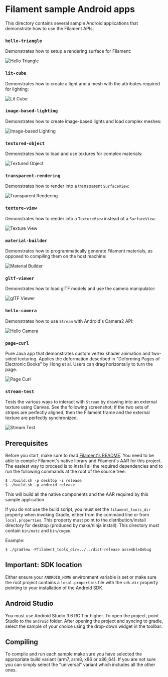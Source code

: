 # Filament sample Android apps

This directory contains several sample Android applications that demonstrate how to use the
Filament APIs:

### `hello-triangle`

Demonstrates how to setup a rendering surface for Filament:

![Hello Triangle](../../docs/images/samples/sample_hello_triangle.jpg)

### `lit-cube`

Demonstrates how to create a light and a mesh with the attributes required for lighting:

![Lit Cube](../../docs/images/samples/sample_lit_cube.jpg)

### `image-based-lighting`

Demonstrates how to create image-based lights and load complex meshes:

![Image-based Lighting](../../docs/images/samples/sample_image_based_lighting.jpg)

### `textured-object`

Demonstrates how to load and use textures for complex materials:

![Textured Object](../../docs/images/samples/sample_textured_object.jpg)

### `transparent-rendering`

Demonstrates how to render into a transparent `SurfaceView`:

![Transparent Rendering](../../docs/images/samples/sample_transparent_rendering.jpg)

### `texture-view`

Demonstrates how to render into a `TextureView` instead of a `SurfaceView`:

![Texture View](../../docs/images/samples/sample_texture_view.jpg)

### `material-builder`

Demonstrates how to programmatically generate Filament materials, as opposed to compiling them on
the host machine:

![Material Builder](../../docs/images/samples/sample_image_based_lighting.jpg)

### `gltf-viewer`

Demonstrates how to load glTF models and use the camera manipulator:

![glTF Viewer](../../docs/images/samples/sample_gltf_viewer.jpg)

### `hello-camera`

Demonstrates how to use `Stream` with Android's Camera2 API:

![Hello Camera](../../docs/images/samples/sample_hello_camera.jpg)

### `page-curl`

Pure Java app that demonstrates custom vertex shader animation and two-sided texturing.
Applies the deformation described in "Deforming Pages of Electronic Books" by Hong et al.
Users can drag horizontally to turn the page.

![Page Curl](../../docs/images/samples/sample_page_curl.jpg)

### `stream-test`

Tests the various ways to interact with `Stream` by drawing into an external texture using Canvas.
See the following screenshot; if the two sets of stripes are perfectly aligned, then the Filament
frame and the external texture are perfectly synchronized.

![Stream Test](../../docs/images/samples/sample_stream_test.jpg)

## Prerequisites

Before you start, make sure to read [Filament's README](../../README.md). You need to be able to
compile Filament's native library and Filament's AAR for this project. The easiest way to proceed
is to install all the required dependencies and to run the following commands at the root of the
source tree:

```
$ ./build.sh -p desktop -i release
$ ./build.sh -p android release
```

This will build all the native components and the AAR required by this sample application.

If you do not use the build script, you must set the `filament_tools_dir` property when invoking
Gradle, either from the command line or from `local.properties`. This property must point to the
distribution/install directory for desktop (produced by make/ninja install). This directory must
contain `bin/matc` and `bin/cmgen`.

Example:
```
$ ./gradlew -Pfilament_tools_dir=../../dist-release assembleDebug
```

## Important: SDK location

Either ensure your `ANDROID_HOME` environment variable is set or make sure the root project
contains a `local.properties` file with the `sdk.dir` property pointing to your installation of
the Android SDK.

## Android Studio

You must use Android Studio 3.6 RC 1 or higher. To open the project, point Studio to the `android`
folder. After opening the project and syncing to gradle, select the sample of your choice using the
drop-down widget in the toolbar.

## Compiling

To compile and run each sample make sure you have selected the appropriate build variant
(arm7, arm8, x86 or x86_64). If you are not sure you can simply select the "universal"
variant which includes all the other ones.
